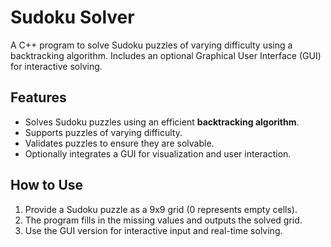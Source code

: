 # Sudoku Solver

A C++ program to solve Sudoku puzzles of varying difficulty using a backtracking algorithm. Includes an optional Graphical User Interface (GUI) for interactive solving.

## Features
- Solves Sudoku puzzles using an efficient **backtracking algorithm**.
- Supports puzzles of varying difficulty.
- Validates puzzles to ensure they are solvable.
- Optionally integrates a GUI for visualization and user interaction.

## How to Use
1. Provide a Sudoku puzzle as a 9x9 grid (0 represents empty cells).
2. The program fills in the missing values and outputs the solved grid.
3. Use the GUI version for interactive input and real-time solving.
